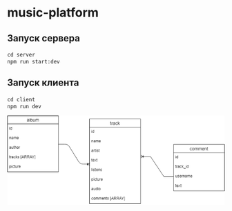 # music-platform

## Запуск сервера
```
cd server
npm run start:dev 
```


## Запуск клиента
```
cd client
npm run dev 
```

![Diagram](https://github.com/paulsumskoy/musict-platform/blob/main/m.png)
